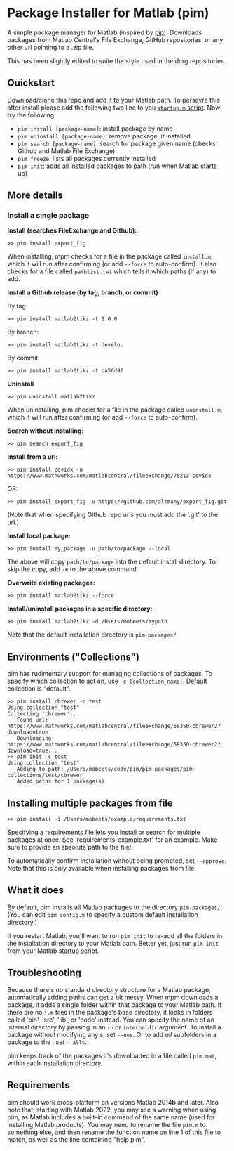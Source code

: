 # Package Installer for Matlab (pim)

A simple package manager for Matlab (inspired by [pip](https://github.com/pypa/pip)). Downloads packages from Matlab Central's File Exchange, GitHub repositories, or any other url pointing to a .zip file.

This has been slightly edited to suite the style used in the dcrg repositories.

## Quickstart

Download/clone this repo and add it to your Matlab path. To persevre this after install please add the following two line to you [`startup.m` script](https://uk.mathworks.com/help/matlab/ref/startup.html). Now try the following:

- `pim install [package-name]`: install package by name
- `pim uninstall [package-name]`: remove package, if installed
- `pim search [package-name]`: search for package given name (checks Github and Matlab File Exchange)
- `pim freeze`: lists all packages currently installed
- `pim init`: adds all installed packages to path (run when Matlab starts up)

## More details

### Install a single package

__Install (searches FileExchange and Github):__

```
>> pim install export_fig
```

When installing, mpm checks for a file in the package called `install.m`, which it will run after confirming (or add `--force` to auto-confirm). It also checks for a file called `pathlist.twt` which tells it which paths (if any) to add.

__Install a Github release (by tag, branch, or commit)__

By tag:

```
>> pim install matlab2tikz -t 1.0.0
```

By branch:

```
>> pim install matlab2tikz -t develop
```

By commit:

```
>> pim install matlab2tikz -t ca56d9f
```

__Uninstall__

```
>> pim uninstall matlab2tikz
```

When uninstalling, pim checks for a file in the package called `uninstall.m`, which it will run after confirming (or add `--force` to auto-confirm).

__Search without installing:__

```
>> pim search export_fig
```

__Install from a url:__

```
>> pim install covidx -u https://www.mathworks.com/matlabcentral/fileexchange/76213-covidx
```
OR:

```
>> pim install export_fig -u https://github.com/altmany/export_fig.git
```

(Note that when specifying Github repo urls you must add the '.git' to the url.)

__Install local package:__

```
>> pim install my_package -u path/to/package --local
```

The above will copy `path/to/package` into the default install directory. To skip the copy, add `-e` to the above command.

__Overwrite existing packages:__

```
>> pim install matlab2tikz --force
```

__Install/uninstall packages in a specific directory:__

```
>> pim install matlab2tikz -d /Users/mobeets/mypath
```

Note that the default installation directory is `pim-packages/`.

## Environments ("Collections")

pim has rudimentary support for managing collections of packages. To specify which collection to act on, use `-c [collection_name]`. Default collection is "default".

```
>> pim install cbrewer -c test
Using collection "test"
Collecting 'cbrewer'...
   Found url: https://www.mathworks.com/matlabcentral/fileexchange/58350-cbrewer2?download=true
   Downloading https://www.mathworks.com/matlabcentral/fileexchange/58350-cbrewer2?download=true...
>> pim init -c test
Using collection "test"
   Adding to path: /Users/mobeets/code/pim/pim-packages/pim-collections/test/cbrewer
   Added paths for 1 package(s).
```

## Installing multiple packages from file

```
>> pim install -i /Users/mobeets/example/requirements.txt
```

Specifying a requirements file lets you install or search for multiple packages at once. See 'requirements-example.txt' for an example. Make sure to provide an absolute path to the file!

To automatically confirm installation without being prompted, set `--approve`. Note that this is only available when installing packages from file.

## What it does

By default, pim installs all Matlab packages to the directory `pim-packages/`. (You can edit `pim_config.m` to specify a custom default installation directory.)

If you restart Matlab, you'll want to run `pim init` to re-add all the folders in the installation directory to your Matlab path. Better yet, just run `pim init` from your Matlab [startup script](http://www.mathworks.com/help/matlab/ref/startup.html).

## Troubleshooting

Because there's no standard directory structure for a Matlab package, automatically adding paths can get a bit messy. When mpm downloads a package, it adds a single folder within that package to your Matlab path. If there are no `*.m` files in the package's base directory, it looks in folders called 'bin', 'src', 'lib', or 'code' instead. You can specify the name of an internal directory by passing in an `-n` or `internaldir` argument. To install a package without modifying any s, set `--nos`. Or to add _all_ subfolders in a package to the , set `--alls`.

pim keeps track of the packages it's downloaded in a file called `pim.mat`, within each installation directory.

## Requirements

pim should work cross-platform on versions Matlab 2014b and later. Also note that, starting with Matlab 2022, you may see a warning when using pim, as Matlab includes a built-in command of the same name (used for installing Matlab products). You may need to rename the file `pim.m` to something else, and then rename the function name on line 1 of this file to match, as well as the line containing "help pim".
